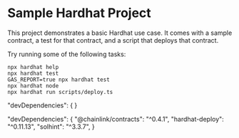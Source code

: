 # Sample Hardhat Project

This project demonstrates a basic Hardhat use case. It comes with a sample contract, a test for that contract, and a script that deploys that contract.

Try running some of the following tasks:

```shell
npx hardhat help
npx hardhat test
GAS_REPORT=true npx hardhat test
npx hardhat node
npx hardhat run scripts/deploy.ts
```

<!-- hardhat-simple-storage -->

"devDependencies": {
}

  <!-- hardhat-fund-me -->

"devDependencies": {
"@chainlink/contracts": "^0.4.1",
"hardhat-deploy": "^0.11.13",
"solhint": "^3.3.7",
}
